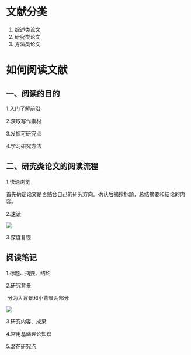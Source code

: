 # 文献分类

1. 综述类论文
2. 研究类论文
3. 方法类论文

# 如何阅读文献

## 一、阅读的目的

1.入门了解前沿

2.获取写作素材

3.发掘可研究点

4.学习研究方法

## 二、研究类论文的阅读流程

1.快速浏览

首先确定论文是否贴合自己的研究方向。确认后摘抄标题，总结摘要和结论的内容。

2.速读

![](https://picgo-1300397932.cos.ap-nanjing.myqcloud.com/picgo/20240415133223.png)

3.深度复现

## 阅读笔记

1.标题、摘要、结论

2.研究背景

​	分为大背景和小背景两部分

![](https://picgo-1300397932.cos.ap-nanjing.myqcloud.com/picgo/20240415143109.png)

3.研究内容、成果

4.常用基础理论知识

5.潜在研究点